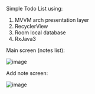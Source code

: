 Simple Todo List using:

   1. MVVM arch presentation layer
   2. RecyclerView
   3. Room local database
   4. RxJava3

Main screen (notes list):


![image](https://github.com/user-attachments/assets/3570c6db-7697-484a-a0d0-24de20460716)


Add note screen:


![image](https://github.com/user-attachments/assets/5c0eb2cd-8f37-4a53-b756-6f3f0dbb52d8)
